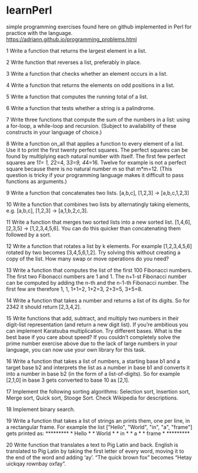 # learnPerl
simple programming exercises found here on github implemented in Perl for practice with the language.
https://adriann.github.io/programming_problems.html

1 Write a function that returns the largest element in a list.

2 Write function that reverses a list, preferably in place.

3 Write a function that checks whether an element occurs in a list.

4 Write a function that returns the elements on odd positions in a list.

5 Write a function that computes the running total of a list.

6 Write a function that tests whether a string is a palindrome.

7 Write three functions that compute the sum of the numbers in a list: using a 
    for-loop, a while-loop and recursion. (Subject to availability of these 
    constructs in your language of choice.)

8 Write a function on_all that applies a function to every element of a list. 
    Use it to print the first twenty perfect squares. The perfect squares can 
    be found by multiplying each natural number with itself. The first few perfect 
    squares are 1*1= 1, 2*2=4, 3*3=9, 4*4=16. Twelve for example is not a perfect 
    square because there is no natural number m so that m*m=12. (This question is 
    tricky if your programming language makes it difficult to pass functions as 
    arguments.)

9 Write a function that concatenates two lists. [a,b,c], [1,2,3] → [a,b,c,1,2,3]

10 Write a function that combines two lists by alternatingly taking elements, 
    e.g. [a,b,c], [1,2,3] → [a,1,b,2,c,3].

11 Write a function that merges two sorted lists into a new sorted list. 
    [1,4,6],[2,3,5] → [1,2,3,4,5,6]. You can do this quicker than concatenating 
    them followed by a sort.

12 Write a function that rotates a list by k elements. For example [1,2,3,4,5,6] 
    rotated by two becomes [3,4,5,6,1,2]. Try solving this without creating a copy 
    of the list. How many swap or move operations do you need?

13 Write a function that computes the list of the first 100 Fibonacci numbers. 
    The first two Fibonacci numbers are 1 and 1. The n+1-st Fibonacci number can 
    be computed by adding the n-th and the n-1-th Fibonacci number. The first 
    few are therefore 1, 1, 1+1=2, 1+2=3, 2+3=5, 3+5=8.

14 Write a function that takes a number and returns a list of its digits. So 
    for 2342 it should return [2,3,4,2].

15 Write functions that add, subtract, and multiply two numbers in their digit-list 
    representation (and return a new digit list). If you’re ambitious you can
    implement Karatsuba multiplication. Try different bases. What is the best base 
    if you care about speed? If you couldn’t completely solve the prime number 
    exercise above due to the lack of large numbers in your language, you can now 
    use your own library for this task.

16 Write a function that takes a list of numbers, a starting base b1 and a target 
    base b2 and interprets the list as a number in base b1 and converts it into a 
    number in base b2 (in the form of a list-of-digits). So for example [2,1,0] in 
    base 3 gets converted to base 10 as [2,1].

17 Implement the following sorting algorithms: Selection sort, Insertion sort, 
    Merge sort, Quick sort, Stooge Sort. Check Wikipedia for descriptions.

18 Implement binary search.

19 Write a function that takes a list of strings an prints them, one per line, in a 
    rectangular frame. For example the list ["Hello", "World", "in", "a", "frame"] 
    gets printed as:
    *********
    * Hello *
    * World *
    * in    *
    * a     *
    * frame *
    *********

20 Write function that translates a text to Pig Latin and back. English is 
    translated to Pig Latin by taking the first letter of every word, moving 
    it to the end of the word and adding ‘ay’. “The quick brown fox” becomes 
    “Hetay uickqay rownbay oxfay”.
